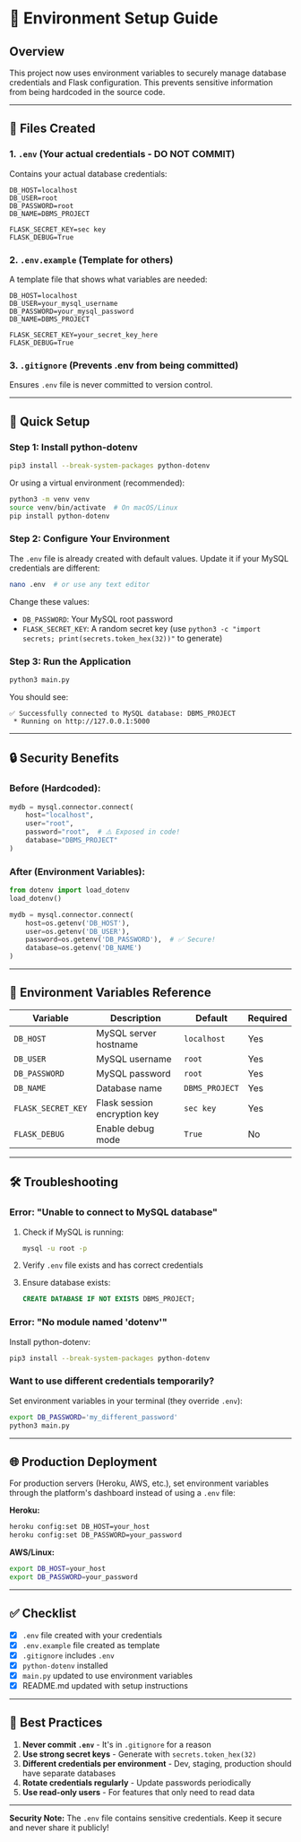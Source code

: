 # 🔧 Environment Setup Guide

## Overview
This project now uses environment variables to securely manage database credentials and Flask configuration. This prevents sensitive information from being hardcoded in the source code.

---

## 📁 Files Created

### 1. `.env` (Your actual credentials - DO NOT COMMIT)
Contains your actual database credentials:
```env
DB_HOST=localhost
DB_USER=root
DB_PASSWORD=root
DB_NAME=DBMS_PROJECT

FLASK_SECRET_KEY=sec key
FLASK_DEBUG=True
```

### 2. `.env.example` (Template for others)
A template file that shows what variables are needed:
```env
DB_HOST=localhost
DB_USER=your_mysql_username
DB_PASSWORD=your_mysql_password
DB_NAME=DBMS_PROJECT

FLASK_SECRET_KEY=your_secret_key_here
FLASK_DEBUG=True
```

### 3. `.gitignore` (Prevents .env from being committed)
Ensures `.env` file is never committed to version control.

---

## 🚀 Quick Setup

### Step 1: Install python-dotenv
```bash
pip3 install --break-system-packages python-dotenv
```

Or using a virtual environment (recommended):
```bash
python3 -m venv venv
source venv/bin/activate  # On macOS/Linux
pip install python-dotenv
```

### Step 2: Configure Your Environment
The `.env` file is already created with default values. Update it if your MySQL credentials are different:

```bash
nano .env  # or use any text editor
```

Change these values:
- `DB_PASSWORD`: Your MySQL root password
- `FLASK_SECRET_KEY`: A random secret key (use `python3 -c "import secrets; print(secrets.token_hex(32))"` to generate)

### Step 3: Run the Application
```bash
python3 main.py
```

You should see:
```
✅ Successfully connected to MySQL database: DBMS_PROJECT
 * Running on http://127.0.0.1:5000
```

---

## 🔒 Security Benefits

### Before (Hardcoded):
```python
mydb = mysql.connector.connect(
    host="localhost",
    user="root",
    password="root",  # ⚠️ Exposed in code!
    database="DBMS_PROJECT"
)
```

### After (Environment Variables):
```python
from dotenv import load_dotenv
load_dotenv()

mydb = mysql.connector.connect(
    host=os.getenv('DB_HOST'),
    user=os.getenv('DB_USER'),
    password=os.getenv('DB_PASSWORD'),  # ✅ Secure!
    database=os.getenv('DB_NAME')
)
```

---

## 📝 Environment Variables Reference

| Variable | Description | Default | Required |
|----------|-------------|---------|----------|
| `DB_HOST` | MySQL server hostname | `localhost` | Yes |
| `DB_USER` | MySQL username | `root` | Yes |
| `DB_PASSWORD` | MySQL password | `root` | Yes |
| `DB_NAME` | Database name | `DBMS_PROJECT` | Yes |
| `FLASK_SECRET_KEY` | Flask session encryption key | `sec key` | Yes |
| `FLASK_DEBUG` | Enable debug mode | `True` | No |

---

## 🛠 Troubleshooting

### Error: "Unable to connect to MySQL database"
1. Check if MySQL is running:
   ```bash
   mysql -u root -p
   ```

2. Verify `.env` file exists and has correct credentials

3. Ensure database exists:
   ```sql
   CREATE DATABASE IF NOT EXISTS DBMS_PROJECT;
   ```

### Error: "No module named 'dotenv'"
Install python-dotenv:
```bash
pip3 install --break-system-packages python-dotenv
```

### Want to use different credentials temporarily?
Set environment variables in your terminal (they override `.env`):
```bash
export DB_PASSWORD='my_different_password'
python3 main.py
```

---

## 🌐 Production Deployment

For production servers (Heroku, AWS, etc.), set environment variables through the platform's dashboard instead of using a `.env` file:

**Heroku:**
```bash
heroku config:set DB_HOST=your_host
heroku config:set DB_PASSWORD=your_password
```

**AWS/Linux:**
```bash
export DB_HOST=your_host
export DB_PASSWORD=your_password
```

---

## ✅ Checklist

- [x] `.env` file created with your credentials
- [x] `.env.example` file created as template
- [x] `.gitignore` includes `.env`
- [x] `python-dotenv` installed
- [x] `main.py` updated to use environment variables
- [x] README.md updated with setup instructions

---

## 🔐 Best Practices

1. **Never commit `.env`** - It's in `.gitignore` for a reason
2. **Use strong secret keys** - Generate with `secrets.token_hex(32)`
3. **Different credentials per environment** - Dev, staging, production should have separate databases
4. **Rotate credentials regularly** - Update passwords periodically
5. **Use read-only users** - For features that only need to read data

---

**Security Note:** The `.env` file contains sensitive credentials. Keep it secure and never share it publicly!
